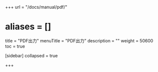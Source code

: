 +++
url = "/docs/manual/pdf/"
# aliases = []
title = "PDF出力"
menuTitle = "PDF出力"
description = ""
weight = 50600
toc = true

[sidebar]
collapsed = true

+++
